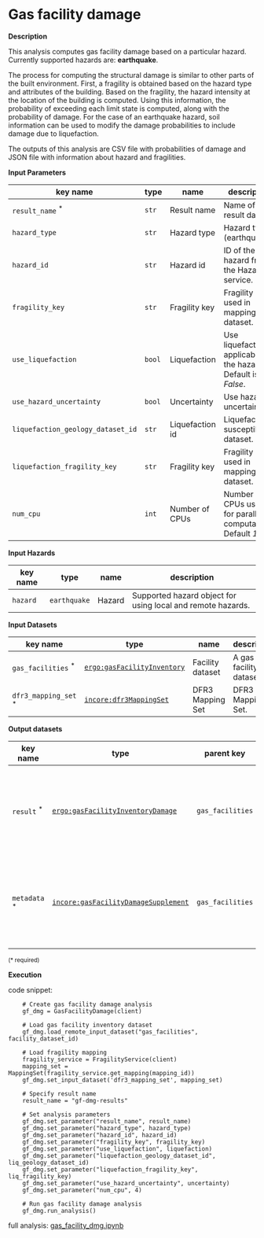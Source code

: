 # Gas facility damage

**Description**

This analysis computes gas facility damage based on a particular hazard. Currently supported hazards are: 
**earthquake**.

The process for computing the structural damage is similar to other parts of the built environment. First, a fragility
is obtained based on the hazard type and attributes of the building. Based on the fragility, the hazard intensity at the 
location of the building is computed. Using this information, the probability of exceeding each limit state is computed, 
along with the probability of damage. For the case of an earthquake hazard, soil information can be used to
modify the damage probabilities to include damage due to liquefaction.  

The outputs of this analysis are CSV file with probabilities of damage and JSON file with information about hazard and fragilities.

**Input Parameters**

key name | type | name | description
--- | --- | --- | ---
`result_name` <sup>*</sup> | `str` | Result name | Name of the result dataset.
`hazard_type` | `str` | Hazard type | Hazard type (earthquake). 
`hazard_id` | `str` | Hazard id | ID of the hazard from the Hazard service.
`fragility_key` | `str` | Fragility key | Fragility key used in mapping dataset.
`use_liquefaction` | `bool` | Liquefaction | Use liquefaction, if applicable to the hazard. Default is <br>*False*.
`use_hazard_uncertainty` | `bool` | Uncertainty | Use hazard uncertainty.
`liquefaction_geology_dataset_id` | `str` | Liquefaction id | Liquefaction susceptibility dataset.
`liquefaction_fragility_key` | `str` | Fragility key | Fragility key used in mapping dataset.
`num_cpu` | `int` | Number of CPUs | Number of CPUs used for parallel computations. <br>Default *1*.

**Input Hazards**

key name | type | name | description
--- |-------|---------------| ---
`hazard` | `earthquake` | Hazard | Supported hazard object for using local and remote hazards.

**Input Datasets**

key name | type                                                                                                          | name | description
--- |---------------------------------------------------------------------------------------------------------------| --- | ---
`gas_facilities` <sup>*</sup> | [`ergo:gasFacilityInventory`](https://tools.in-core.org/semantics/api/types/ergo:gasFacilityInventory) | Facility dataset |  A gas facility dataset.
`dfr3_mapping_set` <sup>*</sup> | [`incore:dfr3MappingSet`](https://tools.in-core.org/semantics/api/types/incore:dfr3MappingSet)         | DFR3 Mapping Set | DFR3 Mapping Set.

**Output datasets** 

key name | type                                                                                                                            | parent key       | name | description
--- |---------------------------------------------------------------------------------------------------------------------------------|------------------| --- | ---
`result` <sup>*</sup> | [`ergo:gasFacilityInventoryDamage`](https://tools.in-core.org/semantics/api/types/ergo:gasFacilityInventoryDamage)       | `gas_facilities` | Results | A dataset containing limit state and damage state probabilities <br>(format: CSV).
`metadata` <sup>*</sup> | [`incore:gasFacilityDamageSupplement`](https://tools.in-core.org/semantics/api/types/incore:gasFacilityDamageSupplement) | `gas_facilities` | Results | Information about applied hazard value and fragility for each facility<br>(format: JSON).

<small>(* required)</small>

**Execution**

code snippet:

```
    # Create gas facility damage analysis
    gf_dmg = GasFacilityDamage(client)

    # Load gas facility inventory dataset
    gf_dmg.load_remote_input_dataset("gas_facilities", facility_dataset_id)

    # Load fragility mapping
    fragility_service = FragilityService(client)
    mapping_set = MappingSet(fragility_service.get_mapping(mapping_id))
    gf_dmg.set_input_dataset('dfr3_mapping_set', mapping_set)

    # Specify result name
    result_name = "gf-dmg-results"

    # Set analysis parameters
    gf_dmg.set_parameter("result_name", result_name)
    gf_dmg.set_parameter("hazard_type", hazard_type)
    gf_dmg.set_parameter("hazard_id", hazard_id)
    gf_dmg.set_parameter("fragility_key", fragility_key)
    gf_dmg.set_parameter("use_liquefaction", liquefaction)
    gf_dmg.set_parameter("liquefaction_geology_dataset_id", liq_geology_dataset_id)
    gf_dmg.set_parameter("liquefaction_fragility_key", liq_fragility_key)
    gf_dmg.set_parameter("use_hazard_uncertainty", uncertainty)
    gf_dmg.set_parameter("num_cpu", 4)

    # Run gas facility damage analysis
    gf_dmg.run_analysis()
```

full analysis: [gas_facility_dmg.ipynb](https://github.com/IN-CORE/incore-docs/blob/main/notebooks/gas_facility_dmg.ipynb)
